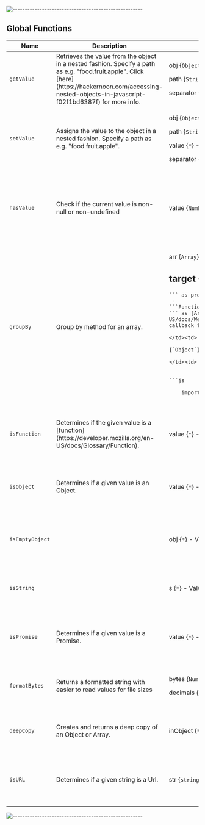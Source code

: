 


![-----------------------------------------------------](https://raw.githubusercontent.com/andreasbm/readme/master/assets/lines/aqua.png)





## Global Functions
<table><thead><tr><th>Name</th><th>Description</th><th>Parameters</th><th>Return</th><th>Example</th></tr></thead><tbody>
<tr><td>

`getValue`

</td><td>Retrieves the value from the object in a nested fashion. Specify a path as e.g. "food.fruit.apple". Click [here](https://hackernoon.com/accessing-nested-objects-in-javascript-f02f1bd6387f) for more info.</td><td>

obj {`Object`} - Object to retrieve value from.

 path {`String`} - Path to nested value, e.g. "food.fruit.apple".

 separator {`String`} - Separator to the path split on.

</td><td>

{`*`} - Value of the resolved path.

</td><td>


```js

    import { getValue } from '@innofake/omni-components/utils';
    
```

</td></tr>
<tr><td>

`setValue`

</td><td>Assigns the value to the object in a nested fashion.Specify a path as e.g. "food.fruit.apple".</td><td>

obj {`Object`} - Object to set value on.

 path {`String`} - Path to nested value, e.g. "food.fruit.apple".

 value {`*`} - Value to set for the path.

 separator {`String`} - Separator to the path split on.

</td><td>

{`void`} - 

</td><td>


```js

    import { setValue } from '@innofake/omni-components/utils';
    
```

</td></tr>
<tr><td>

`hasValue`

</td><td>Check if the current value is non-null or non-undefined</td><td>

value {`Number`|`String`|`Object`} - Value to check

</td><td>

{`Boolean`} - - Boolean for if the value is non-null or non-undefined

</td><td>


```js

    import { hasValue } from '@innofake/omni-components/utils';
    
```

</td></tr>
<tr><td>

`groupBy`

</td><td>Group by method for an array.</td><td>

arr {`Array`} - Array to group.

 target {`String`|`function`} - Grouping target: - 
```String
``` as property to group on, e.g. "userId" - 
```Function
``` as [Array.prototype.reduce()](https://developer.mozilla.org/en-US/docs/Web/JavaScript/Reference/Global_Objects/Array/reduce#Syntax) callback function.

</td><td>

{`Object`} - Contains a property as key for each group.

</td><td>


```js

    import { groupBy } from '@innofake/omni-components/utils';
    
```

</td></tr>
<tr><td>

`isFunction`

</td><td>Determines if the given value is a [function](https://developer.mozilla.org/en-US/docs/Glossary/Function).</td><td>

value {`*`} - Value to inspect.

</td><td>

{`Boolean`} - True if the value is a valid function.

</td><td>


```js

    import { isFunction } from '@innofake/omni-components/utils';
    
```

</td></tr>
<tr><td>

`isObject`

</td><td>Determines if a given value is an Object.</td><td>

value {`*`} - Value to inspect.

</td><td>

{`Boolean`} - True if the value is an object.

</td><td>


```js

    import { isObject } from '@innofake/omni-components/utils';
    
```

</td></tr>
<tr><td>

`isEmptyObject`

</td><td></td><td>

obj {`*`} - Value to inspect

</td><td>

{`Boolean`} - True if the value is an empty.

</td><td>


```js

    import { isEmptyObject } from '@innofake/omni-components/utils';
    
```

</td></tr>
<tr><td>

`isString`

</td><td></td><td>

s {`*`} - Value to inspect

</td><td>

{`Boolean`} - True if the value is a string.

</td><td>


```js

    import { isString } from '@innofake/omni-components/utils';
    
```

</td></tr>
<tr><td>

`isPromise`

</td><td>Determines if a given value is a Promise.</td><td>

value {`*`} - Value to inspect.

</td><td>

{`Boolean`} - True if the value is a Promise.

</td><td>


```js

    import { isPromise } from '@innofake/omni-components/utils';
    
```

</td></tr>
<tr><td>

`formatBytes`

</td><td>Returns a formatted string with easier to read values for file sizes</td><td>

bytes {`Number`} - Size passed in.

 decimals {`Number`} - Number of decimals to return. Default to 2

</td><td>

{`String`} - The value with size formatted

</td><td>


```js

    import { formatBytes } from '@innofake/omni-components/utils';
    
```

</td></tr>
<tr><td>

`deepCopy`

</td><td>Creates and returns a deep copy of an Object or Array.</td><td>

inObject {`*`} - Object or Array to clone.

</td><td>

{`*`} - Copied object or Array.

</td><td>


```js

    import { deepCopy } from '@innofake/omni-components/utils';
    
```

</td></tr>
<tr><td>

`isURL`

</td><td>Determines if a given string is a Url.</td><td>

str {`string`} - Item to check

</td><td>

{`Boolean`} - True if the parameter is a Url.

</td><td>


```js

    import { isURL } from '@innofake/omni-components/utils';
    
```

</td></tr>
</tbody></table>


![-----------------------------------------------------](https://raw.githubusercontent.com/andreasbm/readme/master/assets/lines/aqua.png)

